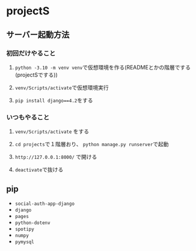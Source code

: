 # projectS

## サーバー起動方法

### 初回だけやること
1. `python -3.10 -m venv venv`で仮想環境を作る(READMEとかの階層でする(projectSでする))

2. `venv/Scripts/activate`で仮想環境実行

3. `pip install django==4.2`をする

### いつもやること
1. `venv/Scripts/activate` をする

2. `cd projects`で１階層おり、 `python manage.py runserver`で起動

3. `http://127.0.0.1:8000/` で開ける

4. `deactivate`で抜ける

## pip 
- `social-auth-app-django`
- `django`
- `pages`
- `python-dotenv`
- `spotipy`
- `numpy`
- `pymysql`
